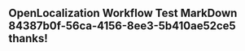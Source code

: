 <properties
ms.topic="hero-topic"
ms.test1="hero-topic"
ms.test2="test"/>

## OpenLocalization Workflow Test MarkDown 84387b0f-56ca-4156-8ee3-5b410ae52ce5 thanks!
